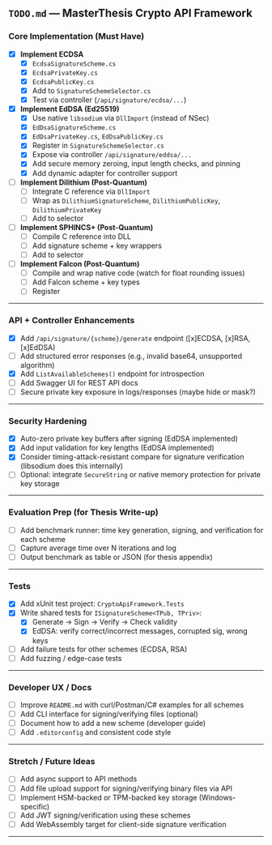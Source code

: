 ## `TODO.md` — MasterThesis Crypto API Framework

### Core Implementation (Must Have)

* [x] **Implement ECDSA**
  * [x] `EcdsaSignatureScheme.cs`
  * [x] `EcdsaPrivateKey.cs`
  * [x] `EcdsaPublicKey.cs`
  * [x] Add to `SignatureSchemeSelector.cs`
  * [x] Test via controller (`/api/signature/ecdsa/...`)

* [x] **Implement EdDSA (Ed25519)**
  * [x] Use native `libsodium` via `DllImport` (instead of NSec)
  * [x] `EdDsaSignatureScheme.cs`
  * [x] `EdDsaPrivateKey.cs`, `EdDsaPublicKey.cs`
  * [x] Register in `SignatureSchemeSelector.cs`
  * [x] Expose via controller `/api/signature/eddsa/...`
  * [x] Add secure memory zeroing, input length checks, and pinning
  * [x] Add dynamic adapter for controller support

* [ ] **Implement Dilithium (Post-Quantum)**
  * [ ] Integrate C reference via `DllImport`
  * [ ] Wrap as `DilithiumSignatureScheme`, `DilithiumPublicKey`, `DilithiumPrivateKey`
  * [ ] Add to selector

* [ ] **Implement SPHINCS+ (Post-Quantum)**
  * [ ] Compile C reference into DLL
  * [ ] Add signature scheme + key wrappers
  * [ ] Add to selector

* [ ] **Implement Falcon (Post-Quantum)**
  * [ ] Compile and wrap native code (watch for float rounding issues)
  * [ ] Add Falcon scheme + key types
  * [ ] Register

---

### API + Controller Enhancements

* [x] Add `/api/signature/{scheme}/generate` endpoint ([x]ECDSA, [x]RSA, [x]EdDSA)
* [ ] Add structured error responses (e.g., invalid base64, unsupported algorithm)
* [x] Add `ListAvailableSchemes()` endpoint for introspection
* [ ] Add Swagger UI for REST API docs
* [ ] Secure private key exposure in logs/responses (maybe hide or mask?)

---

### Security Hardening

* [x] Auto-zero private key buffers after signing (EdDSA implemented)
* [x] Add input validation for key lengths (EdDSA implemented)
* [x] Consider timing-attack-resistant compare for signature verification (libsodium does this internally)
* [ ] Optional: integrate `SecureString` or native memory protection for private key storage

---

### Evaluation Prep (for Thesis Write-up)

* [ ] Add benchmark runner: time key generation, signing, and verification for each scheme
* [ ] Capture average time over N iterations and log
* [ ] Output benchmark as table or JSON (for thesis appendix)

---

### Tests

* [x] Add xUnit test project: `CryptoApiFramework.Tests`
* [x] Write shared tests for `ISignatureScheme<TPub, TPriv>`:
  * [x] Generate → Sign → Verify → Check validity
  * [x] EdDSA: verify correct/incorrect messages, corrupted sig, wrong keys
* [ ] Add failure tests for other schemes (ECDSA, RSA)
* [ ] Add fuzzing / edge-case tests

---

### Developer UX / Docs

* [ ] Improve `README.md` with curl/Postman/C# examples for all schemes
* [ ] Add CLI interface for signing/verifying files (optional)
* [ ] Document how to add a new scheme (developer guide)
* [ ] Add `.editorconfig` and consistent code style

---

### Stretch / Future Ideas

* [ ] Add async support to API methods
* [ ] Add file upload support for signing/verifying binary files via API
* [ ] Implement HSM-backed or TPM-backed key storage (Windows-specific)
* [ ] Add JWT signing/verification using these schemes
* [ ] Add WebAssembly target for client-side signature verification

---
